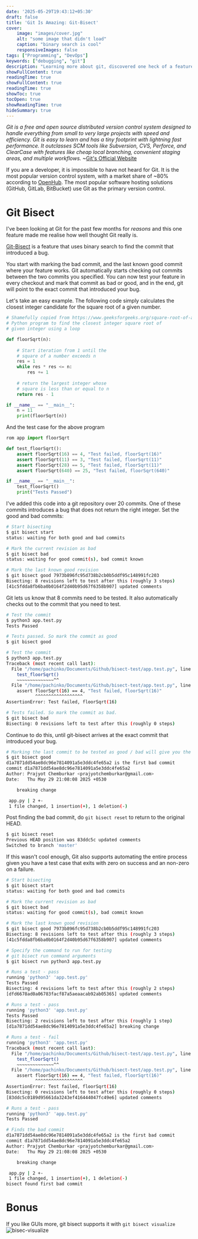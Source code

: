 ```yaml
---
date: '2025-05-29T19:43:12+05:30'
draft: false
title: 'Git Is Amazing: Git-Bisect'
cover:
    image: "images/cover.jpg" 
    alt: "some image that didn't load"
    caption: "binary search is cool"
    responsiveImages: false
tags: ["Programming", "DevOps"]
keywords: ["debugging", "git"]
description: "Learning more about git, discovered one heck of a feature"
showFullContent: true
readingTime: true
showFullContent: true
readingTime: true
showToc: true
tocOpen: true
showReadingTime: true
hideSummary: true
---
```


*Git is a free and open source distributed version control system designed to handle everything from small to very large projects with speed and efficiency. Git is easy to learn and has a tiny footprint with lightning fast performance. It outclasses SCM tools like Subversion, CVS, Perforce, and ClearCase with features like cheap local branching, convenient staging areas, and multiple workflows.*
~[Git's Official Website](https://git-scm.com)

If you are a developer, it is impossible to have not heard for Git. It is the most popular version control system, with a market share of ~80% according to [OpenHub](https://openhub.net/repositories/compare). The most popular software hosting solutions (GitHub, GitLab, BitBucket) use Git as the primary version control.

# Git Bisect
I've been looking at Git for the past few months for *reasons* and this one feature made me realise how well thought Git really is.

[Git-Bisect](https://git-scm.com/docs/git-bisect) is a feature that uses binary search to find the commit that introduced a bug.

You start with marking the bad commit, and the last known good commit where your feature works. Git automatically starts checking out commits between the two commits you specified. You can now test your feature in every checkout and mark that commit as bad or good, and in the end, git will point to the exact commit that introduced your bug.

Let's take an easy example. The following code simply calculates the closest integer candidate for the square root of a given number.
```python
# Shamefully copied from https://www.geeksforgeeks.org/square-root-of-an-integer/
# Python program to find the closest integer square root of 
# given integer using a loop

def floorSqrt(n):
    
    # Start iteration from 1 until the 
    # square of a number exceeds n
    res = 1
    while res * res <= n:
        res += 1
    
    # return the largest integer whose 
    # square is less than or equal to n
    return res - 1

if __name__ == "__main__":
    n = 11
    print(floorSqrt(n))
```

And the test case for the above program
```python
rom app import floorSqrt

def test_floorSqrt():
    assert floorSqrt(16) == 4, "Test failed, floorSqrt(16)"
    assert floorSqrt(11) == 3, "Test failed, floorSqrt(11)"
    assert floorSqrt(28) == 5, "Test failed, floorSqrt(11)"
    assert floorSqrt(640) == 25, "Test failed, floorSqrt(640)"

if __name__ == "__main__":
    test_floorSqrt()
    print("Tests Passed")
```

I've added this code into a git repository over 20 commits. One of these commits introduces a bug that does not return the right integer. Set the good and bad commits:
```bash
# Start bisecting
$ git bisect start
status: waiting for both good and bad commits

# Mark the current revision as bad
$ git bisect bad
status: waiting for good commit(s), bad commit known

# Mark the last known good revision
$ git bisect good 7973b896fc95d738b2cb0b5ddf95c148991fc203
Bisecting: 8 revisions left to test after this (roughly 3 steps)
[41c5fdda8fb6ba0b0164f2d40b95d67f6358b907] updated comments
```

Git lets us know that 8 commits need to be tested. It also automatically checks out to the commit that you need to test.
```bash
# Test the commit
$ python3 app.test.py
Tests Passed

# Tests passed. So mark the commit as good
$ git bisect good

# Test the commit
$ python3 app.test.py
Traceback (most recent call last):
  File "/home/pachinko/Documents/Github/bisect-test/app.test.py", line 11, in <module>
    test_floorSqrt()
    ~~~~~~~~~~~~~~^^
  File "/home/pachinko/Documents/Github/bisect-test/app.test.py", line 4, in test_floorSqrt
    assert floorSqrt(16) == 4, "Test failed, floorSqrt(16)"
           ^^^^^^^^^^^^^^^^^^
AssertionError: Test failed, floorSqrt(16)

# Tests failed. So mark the commit as bad.
$ git bisect bad
Bisecting: 0 revisions left to test after this (roughly 0 steps)
```

Continue to do this, until git-bisect arrives at the exact commit that introduced your bug.
```bash
# Marking the last commit to be tested as good / bad will give you the result
$ git bisect good
d1a7871dd54ae8dc96e7814091a5e3ddc4fe65a2 is the first bad commit
commit d1a7871dd54ae8dc96e7814091a5e3ddc4fe65a2
Author: Prajyot Chemburkar <prajyotchemburkar@gmail.com>
Date:   Thu May 29 21:08:08 2025 +0530

    breaking change

 app.py | 2 +-
 1 file changed, 1 insertion(+), 1 deletion(-)
```

Post finding the bad commit, do `git bisect reset` to return to the original HEAD.
```bash
$ git bisect reset
Previous HEAD position was 83ddc5c updated comments
Switched to branch 'master'
```

If this wasn't cool enough, Git also supports automating the entire process given you have a test case that exits with zero on success and an non-zero on a failure.
```bash
# Start bisecting
$ git bisect start
status: waiting for both good and bad commits

# Mark the current revision as bad
$ git bisect bad
status: waiting for good commit(s), bad commit known

# Mark the last known good revision
$ git bisect good 7973b896fc95d738b2cb0b5ddf95c148991fc203
Bisecting: 8 revisions left to test after this (roughly 3 steps)
[41c5fdda8fb6ba0b0164f2d40b95d67f6358b907] updated comments

# Specify the command to run for testing
# git bisect run command arguments
$ git bisect run python3 app.test.py

# Runs a test - pass
running 'python3' 'app.test.py'
Tests Passed
Bisecting: 4 revisions left to test after this (roughly 2 steps)
[dfd6678ad0a06783facf87a5aeaacab92ab05365] updated comments

# Runs a test - pass
running 'python3' 'app.test.py'
Tests Passed
Bisecting: 2 revisions left to test after this (roughly 1 step)
[d1a7871dd54ae8dc96e7814091a5e3ddc4fe65a2] breaking change

# Runs a test - fail
running 'python3' 'app.test.py'
Traceback (most recent call last):
  File "/home/pachinko/Documents/Github/bisect-test/app.test.py", line 11, in <module>
    test_floorSqrt()
    ~~~~~~~~~~~~~~^^
  File "/home/pachinko/Documents/Github/bisect-test/app.test.py", line 4, in test_floorSqrt
    assert floorSqrt(16) == 4, "Test failed, floorSqrt(16)"
           ^^^^^^^^^^^^^^^^^^
AssertionError: Test failed, floorSqrt(16)
Bisecting: 0 revisions left to test after this (roughly 0 steps)
[83ddc5c0189d95661da3243ef416444047fc49e6] updated comments

# Runs a test - pass
running 'python3' 'app.test.py'
Tests Passed

# Finds the bad commit
d1a7871dd54ae8dc96e7814091a5e3ddc4fe65a2 is the first bad commit
commit d1a7871dd54ae8dc96e7814091a5e3ddc4fe65a2
Author: Prajyot Chemburkar <prajyotchemburkar@gmail.com>
Date:   Thu May 29 21:08:08 2025 +0530

    breaking change

 app.py | 2 +-
 1 file changed, 1 insertion(+), 1 deletion(-)
bisect found first bad commit
```

# Bonus
If you like GUIs more, git bisect supports it with `git bisect visualize`
![bisec-visualize](images/bisect-visualize.png)